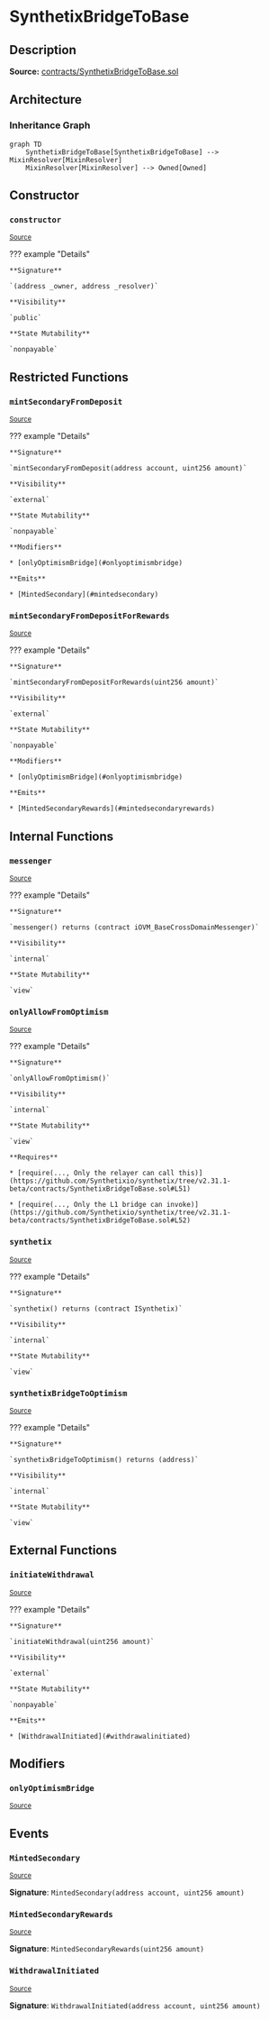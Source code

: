 # SynthetixBridgeToBase

## Description

**Source:** [contracts/SynthetixBridgeToBase.sol](https://github.com/Synthetixio/synthetix/tree/v2.31.1-beta/contracts/SynthetixBridgeToBase.sol)

## Architecture

### Inheritance Graph

```mermaid
graph TD
    SynthetixBridgeToBase[SynthetixBridgeToBase] --> MixinResolver[MixinResolver]
    MixinResolver[MixinResolver] --> Owned[Owned]

```

## Constructor

### `constructor`

<sub>[Source](https://github.com/Synthetixio/synthetix/tree/v2.31.1-beta/contracts/SynthetixBridgeToBase.sol#L31)</sub>

??? example "Details"

    **Signature**

    `(address _owner, address _resolver)`

    **Visibility**

    `public`

    **State Mutability**

    `nonpayable`

## Restricted Functions

### `mintSecondaryFromDeposit`

<sub>[Source](https://github.com/Synthetixio/synthetix/tree/v2.31.1-beta/contracts/SynthetixBridgeToBase.sol#L79)</sub>

??? example "Details"

    **Signature**

    `mintSecondaryFromDeposit(address account, uint256 amount)`

    **Visibility**

    `external`

    **State Mutability**

    `nonpayable`

    **Modifiers**

    * [onlyOptimismBridge](#onlyoptimismbridge)

    **Emits**

    * [MintedSecondary](#mintedsecondary)

### `mintSecondaryFromDepositForRewards`

<sub>[Source](https://github.com/Synthetixio/synthetix/tree/v2.31.1-beta/contracts/SynthetixBridgeToBase.sol#L87)</sub>

??? example "Details"

    **Signature**

    `mintSecondaryFromDepositForRewards(uint256 amount)`

    **Visibility**

    `external`

    **State Mutability**

    `nonpayable`

    **Modifiers**

    * [onlyOptimismBridge](#onlyoptimismbridge)

    **Emits**

    * [MintedSecondaryRewards](#mintedsecondaryrewards)

## Internal Functions

### `messenger`

<sub>[Source](https://github.com/Synthetixio/synthetix/tree/v2.31.1-beta/contracts/SynthetixBridgeToBase.sol#L36)</sub>

??? example "Details"

    **Signature**

    `messenger() returns (contract iOVM_BaseCrossDomainMessenger)`

    **Visibility**

    `internal`

    **State Mutability**

    `view`

### `onlyAllowFromOptimism`

<sub>[Source](https://github.com/Synthetixio/synthetix/tree/v2.31.1-beta/contracts/SynthetixBridgeToBase.sol#L48)</sub>

??? example "Details"

    **Signature**

    `onlyAllowFromOptimism()`

    **Visibility**

    `internal`

    **State Mutability**

    `view`

    **Requires**

    * [require(..., Only the relayer can call this)](https://github.com/Synthetixio/synthetix/tree/v2.31.1-beta/contracts/SynthetixBridgeToBase.sol#L51)

    * [require(..., Only the L1 bridge can invoke)](https://github.com/Synthetixio/synthetix/tree/v2.31.1-beta/contracts/SynthetixBridgeToBase.sol#L52)

### `synthetix`

<sub>[Source](https://github.com/Synthetixio/synthetix/tree/v2.31.1-beta/contracts/SynthetixBridgeToBase.sol#L40)</sub>

??? example "Details"

    **Signature**

    `synthetix() returns (contract ISynthetix)`

    **Visibility**

    `internal`

    **State Mutability**

    `view`

### `synthetixBridgeToOptimism`

<sub>[Source](https://github.com/Synthetixio/synthetix/tree/v2.31.1-beta/contracts/SynthetixBridgeToBase.sol#L44)</sub>

??? example "Details"

    **Signature**

    `synthetixBridgeToOptimism() returns (address)`

    **Visibility**

    `internal`

    **State Mutability**

    `view`

## External Functions

### `initiateWithdrawal`

<sub>[Source](https://github.com/Synthetixio/synthetix/tree/v2.31.1-beta/contracts/SynthetixBridgeToBase.sol#L63)</sub>

??? example "Details"

    **Signature**

    `initiateWithdrawal(uint256 amount)`

    **Visibility**

    `external`

    **State Mutability**

    `nonpayable`

    **Emits**

    * [WithdrawalInitiated](#withdrawalinitiated)

## Modifiers

### `onlyOptimismBridge`

<sub>[Source](https://github.com/Synthetixio/synthetix/tree/v2.31.1-beta/contracts/SynthetixBridgeToBase.sol#L55)</sub>

## Events

### `MintedSecondary`

<sub>[Source](https://github.com/Synthetixio/synthetix/tree/v2.31.1-beta/contracts/SynthetixBridgeToBase.sol#L95)</sub>

**Signature**: `MintedSecondary(address account, uint256 amount)`

### `MintedSecondaryRewards`

<sub>[Source](https://github.com/Synthetixio/synthetix/tree/v2.31.1-beta/contracts/SynthetixBridgeToBase.sol#L96)</sub>

**Signature**: `MintedSecondaryRewards(uint256 amount)`

### `WithdrawalInitiated`

<sub>[Source](https://github.com/Synthetixio/synthetix/tree/v2.31.1-beta/contracts/SynthetixBridgeToBase.sol#L97)</sub>

**Signature**: `WithdrawalInitiated(address account, uint256 amount)`
